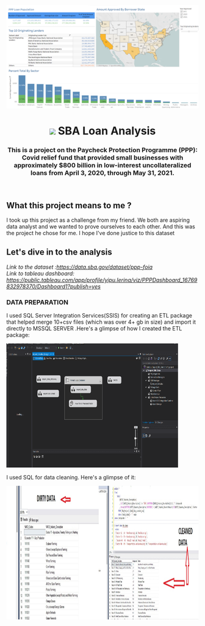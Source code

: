 <a href="#"><img width="900" height="auto" src="Readme/sba_tableau.png" height="135px"/></a>

<h1 align="center"> <img src="https://raw.githubusercontent.com/MartinHeinz/MartinHeinz/master/wave.gif" width="30px"> SBA Loan Analysis</h1>
<h3 align="center">This is a project on the Paycheck Protection Programme (PPP): <br> Covid relief fund that provided small businesses with approximately $800 billion in low-interest uncollateralized loans from April 3, 2020, through May 31, 2021. </h3>

<br>

## What this project means to me ?
I took up this project as a challenge from my friend. We both are aspiring data analyst and we wanted to prove ourselves to each other. And this was the project he chose for me. I hope I've done justice to this dataset <br> 

<h2> Let's dive in to the analysis</h2>

 <i>Link to the dataset :https://data.sba.gov/dataset/ppp-foia
 <br>Link to tableau dashboard: https://public.tableau.com/app/profile/yipu.lerina/viz/PPPDashboard_16769832978370/Dashboard1?publish=yes</i>


 ### DATA PREPARATION

I used SQL Server Integration Services(SSIS) for creating an ETL package that helped merge 10+csv files (which was over 4+ gb in size) and import it directly to MSSQL SERVER .Here's a glimpse of how I created the ETL package:

<p> 
<img width="450" height="325" src="Readme/ETL_Package.png">

</p> I used SQL for data cleaning. Here's a glimpse of it:
</p>

<p>
<img width="1000" height="350" src="Readme/image.jpg">
</p>

